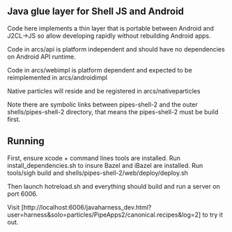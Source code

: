 ## Java glue layer for Shell JS and Android 

Code here implements a thin layer that is portable between 
Android and J2CL->JS so allow developing rapidly without 
rebuilding Android apps.

Code in arcs/api is platform independent and should have no dependencies on Android API runtime.

Code in arcs/webimpl is platform dependent and expected to be reimplemented in arcs/androidimpl

Native particles will reside and be registered in arcs/nativeparticles

Note there are symbolic links between pipes-shell-2 and
the outer shells/pipes-shell-2 directory, that means the pipes-shell-2
must be build first.

## Running

First, ensure xcode + command lines tools are installed.
Run install_dependencies.sh to insure Bazel and iBazel
are installed. Run tools/sigh build and shells/pipes-shell-2/web/deploy/deploy.sh

Then launch hotreload.sh and everything should build and run a server on port
6006. 

Visit [http://localhost:6006/javaharness_dev.html?user=harness&solo=particles/PipeApps2/canonical.recipes&log=2]
to try it out.
